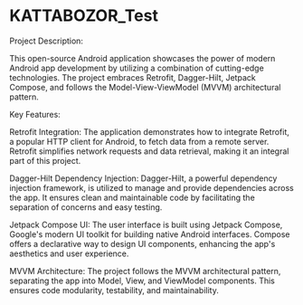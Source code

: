# KATTABOZOR_Test

Project Description:

This open-source Android application showcases the power of modern Android app development by utilizing a combination of cutting-edge technologies. The project embraces Retrofit, Dagger-Hilt, Jetpack Compose, and follows the Model-View-ViewModel (MVVM) architectural pattern.

Key Features:

Retrofit Integration: The application demonstrates how to integrate Retrofit, a popular HTTP client for Android, to fetch data from a remote server. Retrofit simplifies network requests and data retrieval, making it an integral part of this project.

Dagger-Hilt Dependency Injection: Dagger-Hilt, a powerful dependency injection framework, is utilized to manage and provide dependencies across the app. It ensures clean and maintainable code by facilitating the separation of concerns and easy testing.

Jetpack Compose UI: The user interface is built using Jetpack Compose, Google's modern UI toolkit for building native Android interfaces. Compose offers a declarative way to design UI components, enhancing the app's aesthetics and user experience.

MVVM Architecture: The project follows the MVVM architectural pattern, separating the app into Model, View, and ViewModel components. This ensures code modularity, testability, and maintainability.

